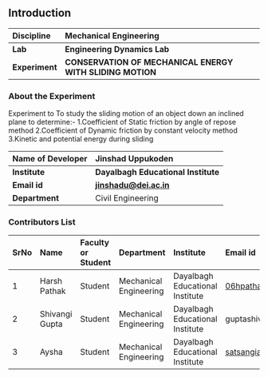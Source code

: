 ## Introduction


<b>Discipline | <b> Mechanical Engineering
:--|:--|
<b> Lab | <b> Engineering Dynamics Lab
<b> Experiment|     <b> CONSERVATION OF MECHANICAL ENERGY WITH SLIDING MOTION

### About the Experiment 

Experiment to To study the sliding motion of an object down an inclined plane to determine:-
1.Coefficient of Static friction by angle of repose method
2.Coefficient of Dynamic friction by constant velocity method
3.Kinetic and potential energy during sliding

<b>Name of Developer | <b> Jinshad Uppukoden 
:--|:--|
<b> Institute | <b>  Dayalbagh Educational Institute
<b> Email id|     <b> jinshadu@dei.ac.in
<b> Department |  Civil Engineering

### Contributors List

SrNo | Name | Faculty or Student | Department| Institute | Email id
:--|:--|:--|:--|:--|:--|
1 | Harsh Pathak | Student | Mechanical Engineering | Dayalbagh Educational Institute | 06hpathak@gmail.com
2| Shivangi Gupta | Student | Mechanical Engineering | Dayalbagh Educational Institute | guptashivangi@95366@gmail.com
3 | Aysha | Student | Mechanical Engineering | Dayalbagh Educational Institute | satsangiaysha@gmail.com
